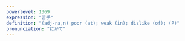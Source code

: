 ```yaml
---
powerlevel: 1369
expression: "苦手"
definition: "(adj-na,n) poor (at); weak (in); dislike (of); (P)"
pronunciation: "にがて"
---
```

